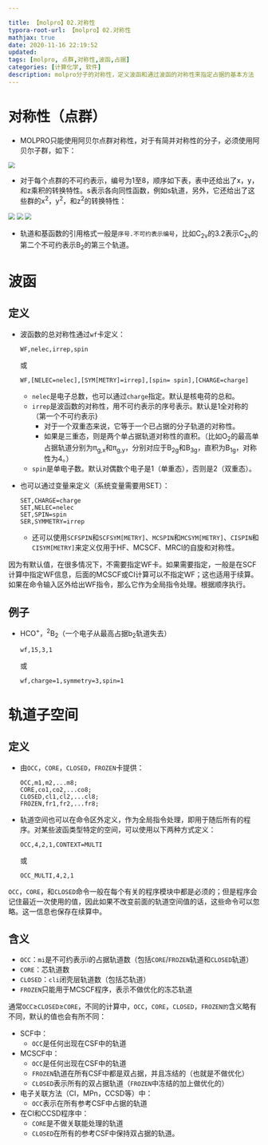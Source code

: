 ```yaml
---

title: 【molpro】02.对称性
typora-root-url: 【molpro】02.对称性
mathjax: true
date: 2020-11-16 22:19:52
updated:
tags: [molpro, 点群,对称性,波函,占据]
categories: [计算化学, 软件]
description: molpro分子的对称性，定义波函和通过波函的对称性来指定占据的基本方法
---
```


# 对称性（点群）

- MOLPRO只能使用阿贝尔点群对称性，对于有简并对称性的分子，必须使用阿贝尔子群，如下：

<img src="1.png" style="zoom:80%;" />



- 对于每个点群的不可约表示，编号为1至8，顺序如下表，表中还给出了x，y，和z乘积的转换特性。s表示各向同性函数，例如s轨道，另外，它还给出了这些群的x<sup>2</sup>，y<sup>2</sup>，和z<sup>2</sup>的转换特性：

<img src="2.png" style="zoom:80%;" />

<img src="3.png" style="zoom:80%;" />

<img src="4.png" style="zoom:80%;" />

- 轨道和基函数的引用格式一般是`序号.不可约表示编号`，比如C<sub>2v</sub>的3.2表示C<sub>2v</sub>的第二个不可约表示B<sub>2</sub>的第三个轨道。

# 波函

## 定义

- 波函数的总对称性通过`wf`卡定义：

  ```
  WF,nelec,irrep,spin
  ```

  或

  ```
  WF,[NELEC=nelec],[SYM[METRY]=irrep],[spin= spin],[CHARGE=charge]
  ```

  - `nelec`是电子总数，也可以通过`charge`指定。默认是核电荷的总和。
  - `irrep`是波函数的对称性，用不可约表示的序号表示。默认是1全对称的（第一个不可约表示}
    - 对于一个双重态来说，它等于一个已占据的分子轨道的对称性。
    - 如果是三重态，则是两个单占据轨道对称性的直积。（比如O<sub>2</sub>的最高单占据轨道分别为π<sub>g,x</sub>和π<sub>g,y</sub>，分别对应于B<sub>2g</sub>和B<sub>3g</sub>，直积为B<sub>1g</sub>，对称性为4。）
  - `spin`是单电子数。默认对偶数个电子是1（单重态），否则是2（双重态）。

- 也可以通过变量来定义（系统变量需要用SET）：

  ```
  SET,CHARGE=charge
  SET,NELEC=nelec
  SET,SPIN=spin
  SER,SYMMETRY=irrep
  ```

  - 还可以使用`SCFSPIN`和`SCFSYM[METRY]`、`MCSPIN`和`MCSYM[METRY]`、`CISPIN`和`CISYM[METRY]`来定义仅用于HF、MCSCF、MRCI的自旋和对称性。

因为有默认值，在很多情况下，不需要指定WF卡。如果需要指定，一般是在SCF计算中指定WF信息，后面的MCSCF或CI计算可以不指定WF；这也适用于续算。如果在命令输入区外给出WF指令，那么它作为全局指令处理。根据顺序执行。

## 例子

- HCO<sup>+</sup>，<sup>2</sup>B<sub>2</sub>（一个电子从最高占据b<sub>2</sub>轨道失去）

  ```
  wf,15,3,1
  ```

  或

  ```
  wf,charge=1,symmetry=3,spin=1
  ```

# 轨道子空间

## 定义

- 由`OCC`，`CORE`，`CLOSED`，`FROZEN`卡提供：

  ```
  OCC,m1,m2,...m8;
  CORE,co1,co2,...co8;
  CLOSED,cl1,cl2,...cl8;
  FROZEN,fr1,fr2,...fr8;
  ```

- 轨道空间也可以在命令区外定义，作为全局指令处理，即用于随后所有的程序。对某些波函类型特定的空间，可以使用以下两种方式定义：

  ```
  OCC,4,2,1,CONTEXT=MULTI
  ```

  或

  ```
  OCC_MULTI,4,2,1
  ```

`OCC`，`CORE`，和`CLOSED`命令一般在每个有关的程序模块中都是必须的；但是程序会记住最近一次使用的值，因此如果不改变前面的轨道空间值的话，这些命令可以忽略。这一信息也保存在续算中。

## 含义

- `OCC`：`mi`是不可约表示i的占据轨道数（包括`CORE`/`FROZEN`轨道和`CLOSED`轨道）
- `CORE`：芯轨道数
- `CLOSED`：`cli`闭壳层轨道数（包括芯轨道）
- `FROZEN`只能用于MCSCF程序，表示不做优化的冻芯轨道

通常`OCC`≥`CLOSED`≥`CORE`，不同的计算中，`OCC`，`CORE`，`CLOSED`，`FROZEN的`含义略有不同，默认的值也会有所不同：

- SCF中：
  - `OCC`是任何出现在CSF中的轨道
- MCSCF中：
  - `OCC`是任何出现在CSF中的轨道
  - `FROZEN`轨道在所有CSF中都是双占据，并且冻结的（也就是不做优化）
  - `CLOSED`表示所有的双占据轨道（`FROZEN`中冻结的加上做优化的）
- 电子关联方法（CI，MPn，CCSD等）中：
  - `OCC`表示在所有参考CSF中占据的轨道
- 在CI和CCSD程序中：
  - `CORE`是不做关联能处理的轨道
  - `CLOSED`在所有的参考CSF中保持双占据的轨道。

